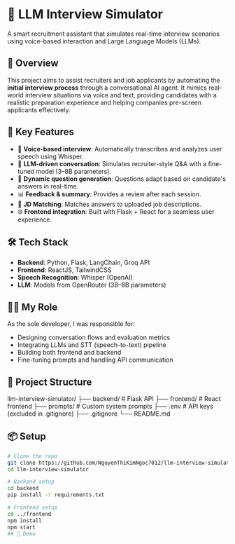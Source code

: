# 🧠 LLM Interview Simulator

A smart recruitment assistant that simulates real-time interview scenarios using voice-based interaction and Large Language Models (LLMs).

## 🚀 Overview
This project aims to assist recruiters and job applicants by automating the **initial interview process** through a conversational AI agent. It mimics real-world interview situations via voice and text, providing candidates with a realistic preparation experience and helping companies pre-screen applicants effectively.

## 🎯 Key Features
- 🎤 **Voice-based interview**: Automatically transcribes and analyzes user speech using Whisper.
- 💬 **LLM-driven conversation**: Simulates recruiter-style Q&A with a fine-tuned model (3–8B parameters).
- 📄 **Dynamic question generation**: Questions adapt based on candidate's answers in real-time.
- 📊 **Feedback & summary**: Provides a review after each session.
- 📎 **JD Matching**: Matches answers to uploaded job descriptions.
- 🌐 **Frontend integration**: Built with Flask + React for a seamless user experience.

## 🛠️ Tech Stack
- **Backend**: Python, Flask, LangChain, Groq API
- **Frontend**: ReactJS, TailwindCSS
- **Speech Recognition**: Whisper (OpenAI)
- **LLM**: Models from OpenRouter (3B–8B parameters)

## 👩‍💻 My Role
As the sole developer, I was responsible for:
- Designing conversation flows and evaluation metrics
- Integrating LLMs and STT (speech-to-text) pipeline
- Building both frontend and backend
- Fine-tuning prompts and handling API communication

## 📁 Project Structure
llm-interview-simulator/
├── backend/ # Flask API
├── frontend/ # React frontend
├── prompts/ # Custom system prompts
├── .env # API keys (excluded in .gitignore)
├── .gitignore
└── README.md

## 📦 Setup
```bash
# Clone the repo
git clone https://github.com/NguyenThiKimNgoc7012/llm-interview-simulator.git
cd llm-interview-simulator

# Backend setup
cd backend
pip install -r requirements.txt

# Frontend setup
cd ../frontend
npm install
npm start
## 🎥 Demo
